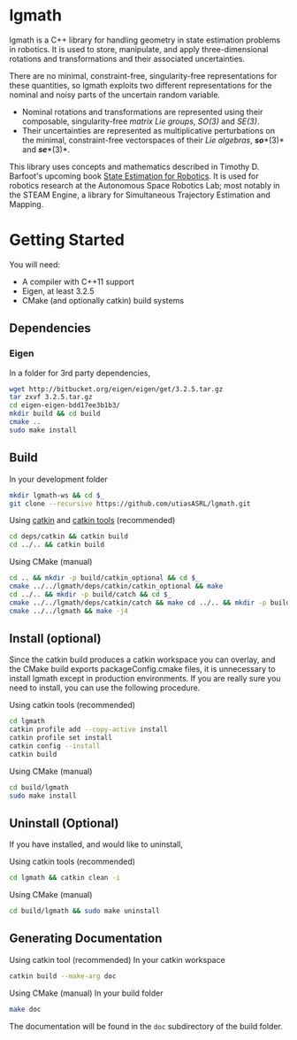 # lgmath
lgmath is a C++ library for handling geometry in state estimation problems in robotics.
It is used to store, manipulate, and apply three-dimensional rotations and transformations and their associated uncertainties.

There are no minimal, constraint-free, singularity-free representations for these quantities,
  so lgmath exploits two different representations for the nominal and noisy parts of the uncertain random variable.
- Nominal rotations and transformations are represented using their composable, singularity-free *matrix Lie groups*, *SO(3)* and *SE(3)*.
- Their uncertainties are represented as multiplicative perturbations on the minimal, constraint-free vectorspaces of their *Lie algebras*, ***so****(3)* and ***se****(3)*.

This library uses concepts and mathematics described in Timothy D. Barfoot's upcoming book [State Estimation for Robotics](asrl.utias.utoronto.ca/~tdb/bib/barfoot_ser15.pdf).
It is used for robotics research at the Autonomous Space Robotics Lab;
  most notably in the STEAM Engine, a library for Simultaneous Trajectory Estimation and Mapping.

# Getting Started
You will need:
- A compiler with C++11 support
- Eigen, at least 3.2.5
- CMake (and optionally catkin) build systems

## Dependencies

### Eigen
In a folder for 3rd party dependencies,
```bash
wget http://bitbucket.org/eigen/eigen/get/3.2.5.tar.gz
tar zxvf 3.2.5.tar.gz
cd eigen-eigen-bdd17ee3b1b3/
mkdir build && cd build
cmake ..
sudo make install
```

## Build
In your development folder
```bash
mkdir lgmath-ws && cd $_
git clone --recursive https://github.com/utiasASRL/lgmath.git
```

Using [catkin](https://github.com/ros/catkin)
and [catkin tools](https://github.com/catkin/catkin_tools) (recommended)
```bash
cd deps/catkin && catkin build
cd ../.. && catkin build
```

Using CMake (manual)
```bash
cd .. && mkdir -p build/catkin_optional && cd $_
cmake ../../lgmath/deps/catkin/catkin_optional && make
cd ../.. && mkdir -p build/catch && cd $_
cmake ../../lgmath/deps/catkin/catch && make cd ../.. && mkdir -p build/lgmath && cd $_
cmake ../../lgmath && make -j4
```

## Install (optional)

Since the catkin build produces a catkin workspace you can overlay, and the CMake build exports
packageConfig.cmake files, it is unnecessary to install lgmath except in production environments. If
you are really sure you need to install, you can use the following procedure.

Using catkin tools (recommended) 
```bash 
cd lgmath 
catkin profile add --copy-active install 
catkin profile set install 
catkin config --install 
catkin build
```

Using CMake (manual)
```bash 
cd build/lgmath 
sudo make install
```

## Uninstall (Optional)

If you have installed, and would like to uninstall,

Using catkin tools (recommended) 
```bash 
cd lgmath && catkin clean -i
```

Using CMake (manual)
```bash
cd build/lgmath && sudo make uninstall
```

## Generating Documentation

Using catkin tool (recommended)
In your catkin workspace
```bash
catkin build --make-arg doc
```


Using CMake (manual)
In your build folder
```bash
make doc
```

The documentation will be found in the `doc` subdirectory of the build folder. 
